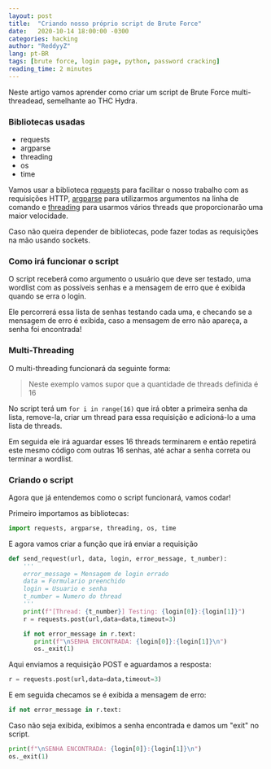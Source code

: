 ```yaml
---
layout: post
title:  "Criando nosso próprio script de Brute Force"
date:   2020-10-14 18:00:00 -0300
categories: hacking
author: "ReddyyZ"
lang: pt-BR
tags: [brute force, login page, python, password cracking]
reading_time: 2 minutes
---
```


Neste artigo vamos aprender como criar um script de Brute Force multi-threadead, semelhante ao THC Hydra.

### Bibliotecas usadas

- requests
- argparse
- threading
- os
- time

Vamos usar a biblioteca [requests](https://requests.readthedocs.io/en/master/) para facilitar o nosso trabalho com as requisições HTTP, [argparse](https://docs.python.org/3/howto/argparse.html) para utilizarmos argumentos na linha de comando e [threading]() para usarmos vários threads que proporcionarão uma maior velocidade.

Caso não queira depender de bibliotecas, pode fazer todas as requisições na mão usando sockets.

### Como irá funcionar o script

O script receberá como argumento o usuário que deve ser testado, uma wordlist com as possíveis senhas e a mensagem de erro que é exibida quando se erra o login.

Ele percorrerá essa lista de senhas testando cada uma, e checando se a mensagem de erro é exibida, caso a mensagem de erro não apareça, a senha foi encontrada!

### Multi-Threading

O multi-threading funcionará da seguinte forma:

> Neste exemplo vamos supor que a quantidade de threads definida é 16

No script terá um `for i in range(16)` que irá obter a primeira senha da lista, remove-la, criar um thread para essa requisição e adicioná-lo a uma lista de threads.

Em seguida ele irá aguardar esses 16 threads terminarem e então repetirá este mesmo código com outras 16 senhas, até achar a senha correta ou terminar a wordlist.

### Criando o script

Agora que já entendemos como o script funcionará, vamos codar!

Primeiro importamos as bibliotecas:
```python
import requests, argparse, threading, os, time
```

E agora vamos criar a função que irá enviar a requisição

```python
def send_request(url, data, login, error_message, t_number):
    '''
    error_message = Mensagem de login errado
    data = Formulario preenchido
    login = Usuario e senha
    t_number = Numero do thread
    '''
    print(f"[Thread: {t_number}] Testing: {login[0]}:{login[1]}")
    r = requests.post(url,data=data,timeout=3)

    if not error_message in r.text:
       print(f"\nSENHA ENCONTRADA: {login[0]}:{login[1]}\n")
       os._exit(1)
```

Aqui enviamos a requisição POST e aguardamos a resposta:
```python
r = requests.post(url,data=data,timeout=3)
```
E em seguida checamos se é exibida a mensagem de erro:
```python
if not error_message in r.text:
```
Caso não seja exibida, exibimos a senha encontrada e damos um "exit" no script.
```python
print(f"\nSENHA ENCONTRADA: {login[0]}:{login[1]}\n")
os._exit(1)
```